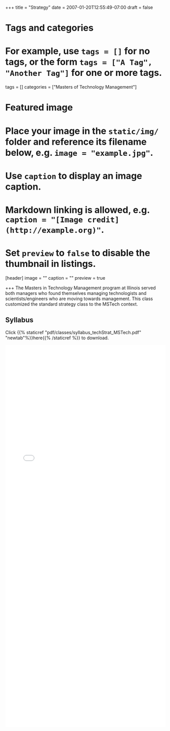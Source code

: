 +++
title = "Strategy"
date = 2007-01-20T12:55:49-07:00
draft = false

# Tags and categories
# For example, use `tags = []` for no tags, or the form `tags = ["A Tag", "Another Tag"]` for one or more tags.
tags = []
categories = ["Masters of Technology Management"]



# Featured image
# Place your image in the `static/img/` folder and reference its filename below, e.g. `image = "example.jpg"`.
# Use `caption` to display an image caption.
#   Markdown linking is allowed, e.g. `caption = "[Image credit](http://example.org)"`.
# Set `preview` to `false` to disable the thumbnail in listings.
[header]
image = ""
caption = ""
preview = true

+++
The Masters in Technology Management program at Illinois served both managers who found themselves managing technologists and scientists/engineers who are moving towards management.  This class customized the standard strategy class to the MSTech context.

## Syllabus

Click {{% staticref "pdf/classes/syllabus_techStrat_MSTech.pdf" "newtab"%}}here{{% /staticref %}} to download.

<embed src="/pdf/classes/syllabus_techStrat_MSTech.pdf" type="application/pdf" width="100%" height="1200px">
